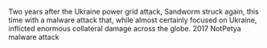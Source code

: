 Two years after the Ukraine power grid attack, Sandworm struck again, this time with a malware attack that, while almost certainly focused on Ukraine, inflicted enormous collateral damage across the globe.
2017 NotPetya malware attack
